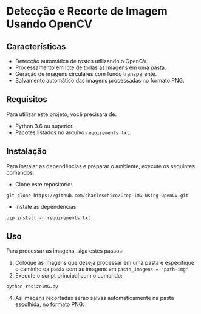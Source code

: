 # Detecção e Recorte de Imagem Usando OpenCV

## Características
- Detecção automática de rostos utilizando o OpenCV.
- Processamento em lote de todas as imagens em uma pasta.
- Geração de imagens circulares com fundo transparente.
- Salvamento automático das imagens processadas no formato PNG.

## Requisitos
Para utilizar este projeto, você precisará de:
- Python 3.6 ou superior.
- Pacotes listados no arquivo `requirements.txt`.

## Instalação
Para instalar as dependências e preparar o ambiente, execute os seguintes comandos:

- Clone este repositório:
```
git clone https://github.com/charleschico/Crop-IMG-Using-OpenCV.git
```
- Instale as dependências:
```
pip install -r requirements.txt
```

## Uso
Para processar as imagens, siga estes passos:
1. Coloque as imagens que deseja processar em uma pasta e especifique o caminho da pasta com as imagens em `pasta_imagens = "path-img"`.
2. Execute o script principal com o comando:
```
python resizeIMG.py
```
4. As imagens recortadas serão salvas automaticamente na pasta escolhida, no formato PNG.

